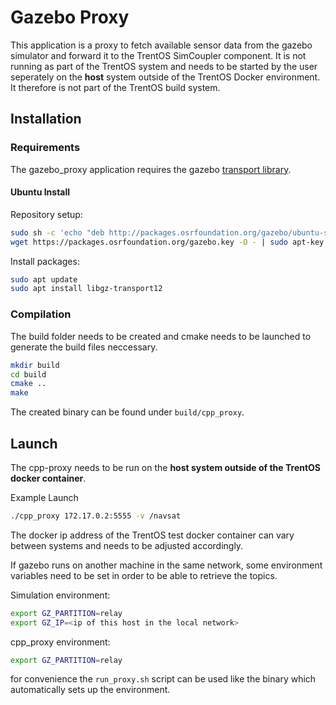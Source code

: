 # Gazebo Proxy 

This application is a proxy to fetch available sensor data from the gazebo simulator and forward it to the TrentOS SimCoupler component.
It is not running as part of the TrentOS system and needs to be started by the user seperately on the **host** system outside of the TrentOS Docker environment. It therefore is not part of the TrentOS build system.


## Installation
### Requirements
The gazebo_proxy application requires the gazebo [transport library](https://gazebosim.org/api/transport/11.0/). 

#### Ubuntu Install
Repository setup:
```sh
sudo sh -c 'echo "deb http://packages.osrfoundation.org/gazebo/ubuntu-stable `lsb_release -cs` main" > /etc/apt/sources.list.d/gazebo-stable.list'
wget https://packages.osrfoundation.org/gazebo.key -O - | sudo apt-key add -
```

Install packages:
```sh
sudo apt update
sudo apt install libgz-transport12
```

### Compilation
The build folder needs to be created and cmake needs to be launched to generate the build files neccessary.
```sh
mkdir build
cd build
cmake ..
make
```

The created binary can be found under `build/cpp_proxy`.

## Launch
The cpp-proxy needs to be run on the **host system outside of the TrentOS docker container**.

Example Launch
```sh
./cpp_proxy 172.17.0.2:5555 -v /navsat
```

The docker ip address of the TrentOS test docker container can vary between systems and needs to be adjusted accordingly.

If gazebo runs on another machine in the same network, some environment variables need to be set in order to be able to retrieve the topics.

Simulation environment:
```sh
export GZ_PARTITION=relay
export GZ_IP=<ip of this host in the local network>
```

cpp_proxy environment:
```sh
export GZ_PARTITION=relay
```

for convenience the `run_proxy.sh` script can be used like the binary which automatically sets up the environment.
